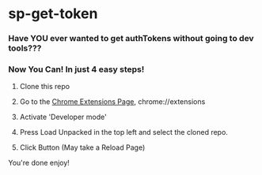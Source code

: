 # sp-get-token

### Have YOU ever wanted to get authTokens without going to dev tools???

### Now You Can! In just 4 easy steps!

1. Clone this repo

2. Go to the [Chrome Extensions Page](chrome://extensions), chrome://extensions

3. Activate 'Developer mode'

4. Press Load Unpacked in the top left and select the cloned repo.

5. Click Button (May take a Reload Page)

You're done enjoy!